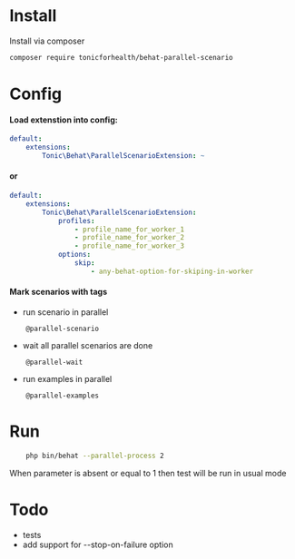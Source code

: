 # Install

Install via composer
```bash
composer require tonicforhealth/behat-parallel-scenario
```
# Config

#### Load extenstion into config:
```yml
default:
    extensions:
        Tonic\Behat\ParallelScenarioExtension: ~
```
#### or
```yml
default:
    extensions:
        Tonic\Behat\ParallelScenarioExtension:
            profiles:
                - profile_name_for_worker_1
                - profile_name_for_worker_2
                - profile_name_for_worker_3
            options:
                skip:
                    - any-behat-option-for-skiping-in-worker
```
#### Mark scenarios with tags
* run scenario in parallel

```
    @parallel-scenario
```

* wait all parallel scenarios are done

```
    @parallel-wait
```
* run examples in parallel

```
    @parallel-examples
```
# Run
```bash
    php bin/behat --parallel-process 2
```
When parameter is absent or equal to 1 then test will be run in usual mode

# Todo
* tests
* add support for --stop-on-failure option
